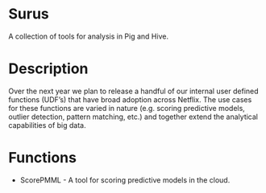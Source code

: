 # Surus

A collection of tools for analysis in Pig and Hive.

# Description

Over the next year we plan to release a handful of our internal user defined functions (UDF’s) that have broad adoption across Netflix.  The use cases for these functions are varied in nature (e.g. scoring predictive models, outlier detection, pattern matching, etc.) and together extend the analytical capabilities of big data.

# Functions

* ScorePMML - A tool for scoring predictive models in the cloud.

